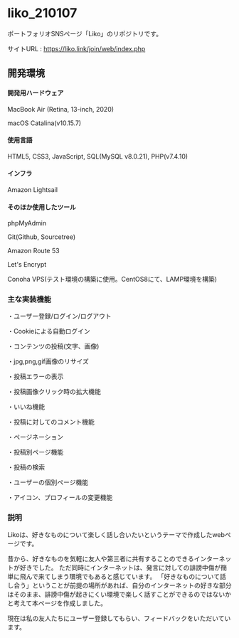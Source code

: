 # liko_210107
ポートフォリオSNSページ「Liko」のリポジトリです。

サイトURL : https://liko.link/join/web/index.php


## 開発環境
#### 開発用ハードウェア
MacBook Air (Retina, 13-inch, 2020)

macOS Catalina(v10.15.7)


#### 使用言語
HTML5, CSS3, JavaScript, SQL(MySQL v8.0.21), PHP(v7.4.10)


#### インフラ
Amazon Lightsail


#### そのほか使用したツール
phpMyAdmin

Git(Github, Sourcetree)

Amazon Route 53

Let's Encrypt

Conoha VPS(テスト環境の構築に使用。CentOS8にて、LAMP環境を構築)


### 主な実装機能
・ユーザー登録/ログイン/ログアウト

・Cookieによる自動ログイン

・コンテンツの投稿(文字、画像)

・jpg,png,gif画像のリサイズ

・投稿エラーの表示

・投稿画像クリック時の拡大機能

・いいね機能

・投稿に対してのコメント機能

・ページネーション

・投稿別ページ機能

・投稿の検索

・ユーザーの個別ページ機能

・アイコン、プロフィールの変更機能

### 説明

Likoは、好きなものについて楽しく話し合いたいというテーマで作成したwebページです。

昔から、好きなものを気軽に友人や第三者に共有することのできるインターネットが好きでした。
ただ同時にインターネットは、発言に対しての誹謗中傷が簡単に飛んで来てしまう環境でもあると感じています。
「好きなものについて話し合う」ということが前提の場所があれば、自分のインターネットの好きな部分はそのまま、誹謗中傷が起きにくい環境で楽しく話すことができるのではないかと考えて本ページを作成しました。

現在は私の友人たちにユーザー登録してもらい、フィードバックをいただいています。
